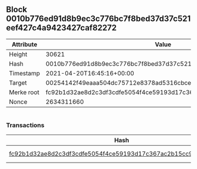 ## Block 0010b776ed91d8b9ec3c776bc7f8bed37d37c521eef427c4a9423427caf82272

Attribute | Value
--- | ---
Height | 30621
Hash | 0010b776ed91d8b9ec3c776bc7f8bed37d37c521eef427c4a9423427caf82272
Timestamp | 2021-04-20T16:45:16+00:00
Target | 00254142f49eaaa504dc75712e8378ad5316cbcead634704b3734b6271167cc4
Merke root | fc92b1d32ae8d2c3df3cdfe5054f4ce59193d17c367ac2b15cc90a1efd06c3cd
Nonce | 2634311660

```

```

### Transactions

Hash | Amount
--- | ---
[fc92b1d32ae8d2c3df3cdfe5054f4ce59193d17c367ac2b15cc90a1efd06c3cd](fc92b1d32ae8d2c3df3cdfe5054f4ce59193d17c367ac2b15cc90a1efd06c3cd.md) | 10.00000000 SKEPTI 
